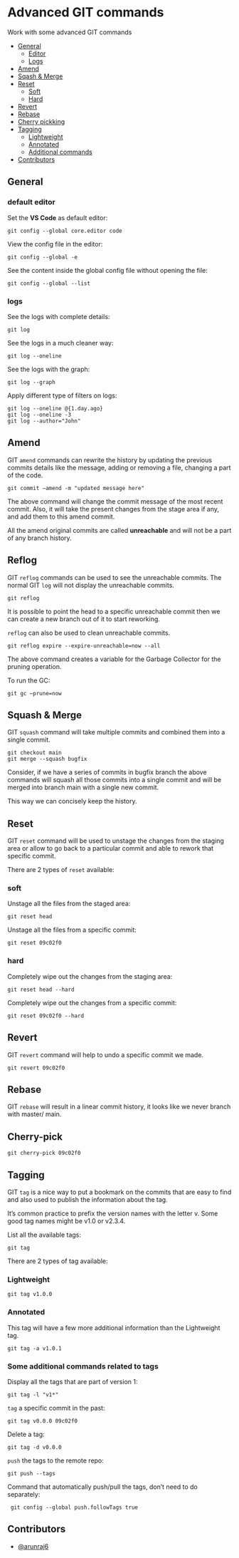 # Advanced GIT commands

Work with some advanced GIT commands

- [General](#config)
    - [Editor](#config-editor)
    - [Logs](#config-log)
- [Amend](#amend)
- [Sqash & Merge](#sqash-merge)
- [Reset](#reset)
    - [Soft](#reset-soft)
    - [Hard](#reset-hard)
- [Revert](#revert)
- [Rebase](#rebase)
- [Cherry pickking](#cherry-pick)
- [Tagging](#tag)
    - [Lightweight](#tag-lightweight)
    - [Annotated](#tag-annotated)
    - [Additional commands](#tag-more)
- [Contributors](#contributors)

## General <span id="config"></span>

### default editor <span id="config-editor"></span>

Set the <b>VS Code</b> as default editor:

    git config --global core.editor code

View the config file in the editor:

    git config --global -e

See the content inside the global config file without opening the file:

    git config --global --list

### logs <span id="config-log"></span>

See the logs with complete details:

    git log

See the logs in a much cleaner way:

    git log --oneline

See the logs with the graph:

    git log --graph

Apply different type of filters on logs:

    git log --oneline @{1.day.ago}
    git log --oneline -3
    git log --author="John"

## Amend <span id="amend"></span>

GIT `amend` commands can rewrite the history by updating the previous commits details like the message, adding or removing a file, changing a part of the code.

    git commit —amend -m "updated message here"

The above command will change the commit message of the most recent commit. Also, it will take the present changes from the stage area if any, and add them to this amend commit.

All the amend original commits are called <b>unreachable</b> and will not be a part of any branch history.

## Reflog

GIT `reflog` commands can be used to see the unreachable commits.
The normal GIT `log` will not display the unreachable commits.

    git reflog

It is possible to point the head to a specific unreachable commit then we can create a new branch out of it to start reworking.

`reflog` can also be used to clean unreachable commits.

    git reflog expire --expire-unreachable=now --all

The above command creates a variable for the Garbage Collector for the pruning operation.

To run the GC:

    git gc —prune=now

## Squash & Merge <span id="sqash-merge"></span>

GIT `squash` command will take multiple commits and combined them into a single commit.

    git checkout main
    git merge --squash bugfix

Consider, if we have a series of commits in bugfix branch
the above commands will squash all those commits into a single commit and will be merged into branch main with a single new commit.

This way we can concisely keep the history.

## Reset <span id="reset"></span>

GIT `reset` command will be used to unstage the changes from the staging area
or allow to go back to a particular commit and able to rework that specific commit.

There are 2 types of `reset` available:

### soft <span id="reset-soft"></span>

Unstage all the files from the staged area:

    git reset head

Unstage all the files from a specific commit:

    git reset 09c02f0

### hard<span id="reset-hard"></span>

Completely wipe out the changes from the staging area:

    git reset head --hard

Completely wipe out the changes from a specific commit:

    git reset 09c02f0 --hard

## Revert <span id="revert"></span>

GIT `revert` command will help to undo a specific commit we made.

    git revert 09c02f0

## Rebase <span id="rebase"></span>

GIT `rebase` will result in a linear commit history, it looks like we never branch with master/ main.

## Cherry-pick <span id="cherry-pick"></span>

    git cherry-pick 09c02f0

## Tagging <span id="tag"></span>

GIT `tag` is a nice way to put a bookmark on the commits that are easy to find and also used to publish the information about the tag.

It’s common practice to prefix the version names with the letter v. Some good tag names might be v1.0 or v2.3.4.

List all the available tags:

    git tag

There are 2 types of tag available:

### Lightweight <span id="tag-lightweight"></span>

    git tag v1.0.0

### Annotated <span id="tag-annotated"></span>

This tag will have a few more additional information than the Lightweight tag.

    git tag -a v1.0.1

### Some additional commands related to tags <span id="tag-more"></span>

Display all the tags that are part of version 1:

    git tag -l "v1*"

`tag` a specific commit in the past:

    git tag v0.0.0 09c02f0

Delete a tag:

    git tag -d v0.0.0

`push` the tags to the remote repo:

    git push --tags

Command that automatically push/pull the tags, don’t need to do separately:

     git config --global push.followTags true

## Contributors <span id="contributors"></span>

- [@arunraj6](https://github.com/arunraj6)
